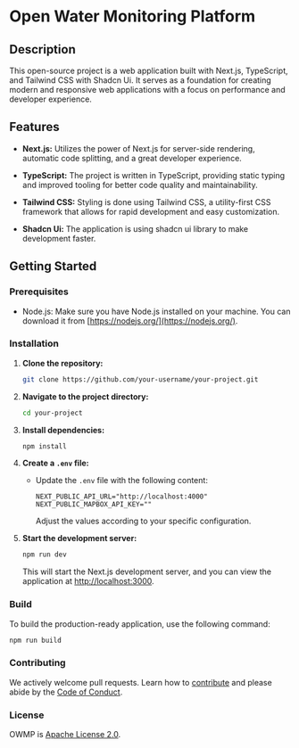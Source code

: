 # Open Water Monitoring Platform

## Description

This open-source project is a web application built with Next.js, TypeScript, and Tailwind CSS with Shadcn Ui. It serves as a foundation for creating modern and responsive web applications with a focus on performance and developer experience.

## Features

- **Next.js:** Utilizes the power of Next.js for server-side rendering, automatic code splitting, and a great developer experience.
  
- **TypeScript:** The project is written in TypeScript, providing static typing and improved tooling for better code quality and maintainability.

- **Tailwind CSS:** Styling is done using Tailwind CSS, a utility-first CSS framework that allows for rapid development and easy customization.

- **Shadcn Ui:** The application is using shadcn ui library to make development faster.

## Getting Started

### Prerequisites

- Node.js: Make sure you have Node.js installed on your machine. You can download it from [https://nodejs.org/](https://nodejs.org/).

### Installation

1. **Clone the repository:**
    ```bash
    git clone https://github.com/your-username/your-project.git
    ```

2. **Navigate to the project directory:**
    ```bash
    cd your-project
    ```

3. **Install dependencies:**
    ```bash
    npm install
    ```

4. **Create a `.env` file:**
    - Update the `.env` file with the following content:
      ```dotenv
      NEXT_PUBLIC_API_URL="http://localhost:4000"
      NEXT_PUBLIC_MAPBOX_API_KEY=""
      ```
      Adjust the values according to your specific configuration.

5. **Start the development server:**
    ```bash
    npm run dev
    ```

    This will start the Next.js development server, and you can view the application at [http://localhost:3000](http://localhost:3000).

### Build

To build the production-ready application, use the following command:

```bash
npm run build
  ```

### Contributing

We actively welcome pull requests. Learn how to [contribute](./Workflow/CONTRIBUTING.md) and please abide by the [Code of Conduct](./Workflow/CODE_OF_CONDUCT.md).

### License

OWMP is [Apache License 2.0](./LICENSE).
